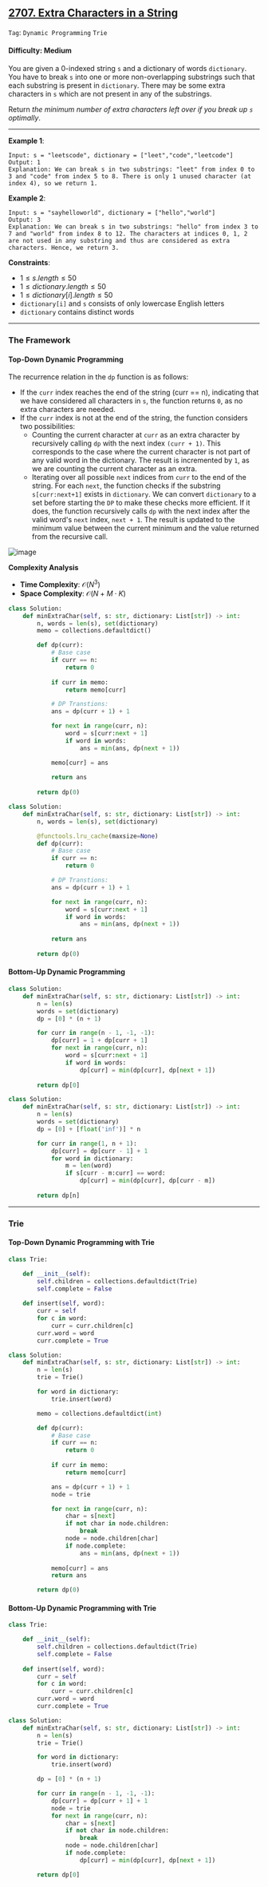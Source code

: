 ## [2707. Extra Characters in a String](https://leetcode.com/problems/extra-characters-in-a-string)

```Tag```: ```Dynamic Programming``` ```Trie```

#### Difficulty: Medium

You are given a 0-indexed string ```s``` and a dictionary of words ```dictionary```. You have to break ```s``` into one or more non-overlapping substrings such that each substring is present in ```dictionary```. There may be some extra characters in ```s``` which are not present in any of the substrings.

Return _the minimum number of extra characters left over if you break up ```s``` optimally_.

--- 

__Example 1__:
```
Input: s = "leetscode", dictionary = ["leet","code","leetcode"]
Output: 1
Explanation: We can break s in two substrings: "leet" from index 0 to 3 and "code" from index 5 to 8. There is only 1 unused character (at index 4), so we return 1.
```

__Example 2__:
```
Input: s = "sayhelloworld", dictionary = ["hello","world"]
Output: 3
Explanation: We can break s in two substrings: "hello" from index 3 to 7 and "world" from index 8 to 12. The characters at indices 0, 1, 2 are not used in any substring and thus are considered as extra characters. Hence, we return 3.
```

__Constraints__:

- $1 \le s.length \le 50$
- $1 \le dictionary.length \le 50$
- $1 \le dictionary[i].length \le 50$
- ```dictionary[i]``` and ```s``` consists of only lowercase English letters
- ```dictionary``` contains distinct words

---

### The Framework

#### Top-Down Dynamic Programming

The recurrence relation in the ```dp``` function is as follows:

- If the ```curr``` index reaches the end of the string (curr == n), indicating that we have considered all characters in ```s```, the function returns ```0```, as no extra characters are needed.
- If the ```curr``` index is not at the end of the string, the function considers two possibilities:
    - Counting the current character at ```curr``` as an extra character by recursively calling ```dp``` with the next index ```(curr + 1)```. This corresponds to the case where the current character is not part of any valid word in the dictionary. The result is incremented by ```1```, as we are counting the current character as an extra.
    - Iterating over all possible ```next``` indices from ```curr``` to the end of the string. For each ```next```, the function checks if the substring ```s[curr:next+1]``` exists in ```dictionary```. We can convert ```dictionary``` to a set before starting the ```DP``` to make these checks more efficient. If it does, the function recursively calls ```dp``` with the next index after the valid word's ```next``` index, ```next + 1```. The result is updated to the minimum value between the current minimum and the value returned from the recursive call.

![image](https://leetcode.com/problems/extra-characters-in-a-string/Figures/2707/FigA.png)

__Complexity Analysis__

- __Time Complexity__: $\mathcal{O}(N^{3})$
- __Space Complexity__: $\mathcal{O}(N + M \cdot K)$

```Python
class Solution:
    def minExtraChar(self, s: str, dictionary: List[str]) -> int:
        n, words = len(s), set(dictionary)
        memo = collections.defaultdict()

        def dp(curr):
            # Base case
            if curr == n:
                return 0
            
            if curr in memo:
                return memo[curr]

            # DP Transtions: 
            ans = dp(curr + 1) + 1

            for next in range(curr, n):
                word = s[curr:next + 1]
                if word in words:
                    ans = min(ans, dp(next + 1))

            memo[curr] = ans
            
            return ans
        
        return dp(0)
```

```Python
class Solution:
    def minExtraChar(self, s: str, dictionary: List[str]) -> int:
        n, words = len(s), set(dictionary)

        @functools.lru_cache(maxsize=None)
        def dp(curr):
            # Base case
            if curr == n:
                return 0

            # DP Transtions: 
            ans = dp(curr + 1) + 1

            for next in range(curr, n):
                word = s[curr:next + 1]
                if word in words:
                    ans = min(ans, dp(next + 1))
            
            return ans
        
        return dp(0)
```

#### Bottom-Up Dynamic Programming

```Python
class Solution:
    def minExtraChar(self, s: str, dictionary: List[str]) -> int:
        n = len(s)
        words = set(dictionary)
        dp = [0] * (n + 1)

        for curr in range(n - 1, -1, -1):
            dp[curr] = 1 + dp[curr + 1]
            for next in range(curr, n):
                word = s[curr:next + 1]
                if word in words:
                    dp[curr] = min(dp[curr], dp[next + 1])
        
        return dp[0]
```

```Python
class Solution:
    def minExtraChar(self, s: str, dictionary: List[str]) -> int:
        n = len(s)
        words = set(dictionary)
        dp = [0] + [float('inf')] * n

        for curr in range(1, n + 1):
            dp[curr] = dp[curr - 1] + 1
            for word in dictionary:
                m = len(word)
                if s[curr - m:curr] == word:
                    dp[curr] = min(dp[curr], dp[curr - m])
        
        return dp[n]
```

---

### Trie

#### Top-Down Dynamic Programming with Trie

```Python
class Trie:

    def __init__(self):
        self.children = collections.defaultdict(Trie)
        self.complete = False
    
    def insert(self, word):
        curr = self
        for c in word:
            curr = curr.children[c]
        curr.word = word
        curr.complete = True

class Solution:
    def minExtraChar(self, s: str, dictionary: List[str]) -> int:
        n = len(s)
        trie = Trie()

        for word in dictionary:
            trie.insert(word)

        memo = collections.defaultdict(int)

        def dp(curr):
            # Base case
            if curr == n:
                return 0
            
            if curr in memo:
                return memo[curr]

            ans = dp(curr + 1) + 1
            node = trie

            for next in range(curr, n):
                char = s[next]
                if not char in node.children:
                    break
                node = node.children[char]
                if node.complete:
                    ans = min(ans, dp(next + 1))
            
            memo[curr] = ans
            return ans

        return dp(0)
```

#### Bottom-Up Dynamic Programming with Trie

```Python
class Trie:

    def __init__(self):
        self.children = collections.defaultdict(Trie)
        self.complete = False
    
    def insert(self, word):
        curr = self
        for c in word:
            curr = curr.children[c]
        curr.word = word
        curr.complete = True

class Solution:
    def minExtraChar(self, s: str, dictionary: List[str]) -> int:
        n = len(s)
        trie = Trie()

        for word in dictionary:
            trie.insert(word)

        dp = [0] * (n + 1)

        for curr in range(n - 1, -1, -1):
            dp[curr] = dp[curr + 1] + 1
            node = trie
            for next in range(curr, n):
                char = s[next]
                if not char in node.children:
                    break
                node = node.children[char]
                if node.complete:
                    dp[curr] = min(dp[curr], dp[next + 1])

        return dp[0]
```
